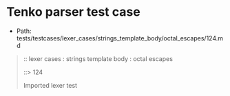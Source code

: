 # Tenko parser test case

- Path: tests/testcases/lexer_cases/strings_template_body/octal_escapes/124.md

> :: lexer cases : strings template body : octal escapes
>
> ::> 124
>
> Imported lexer test
>
> <template body> ZeroToThreeOctalDigit OctalDigit OctalDigit (eol/eof)

## FAIL

## Input

`````js
`${"-->"}\302
`````

## Output

_Note: the whole output block is auto-generated. Manual changes will be overwritten!_

Below follow outputs in four parsing modes: sloppy mode, strict mode script goal, module goal, web compat mode (always sloppy).

Note that the output parts are auto-generated by the test runner to reflect actual result.

### Sloppy mode

Parsed with script goal and as if the code did not start with strict mode header.

`````
throws: Lexer error!
    Illegal legacy octal escape in template, where octal escapes are never allowed

start@1:0, error@1:8
╔══╦════════════════
 1 ║ `${"-->"}\302
   ║         ^^^^^------- error
╚══╩════════════════

`````

### Strict mode

Parsed with script goal but as if it was starting with `"use strict"` at the top.

_Output same as sloppy mode._

### Module goal

Parsed with the module goal.

_Output same as sloppy mode._

### Web compat mode

Parsed in sloppy script mode but with the web compat flag enabled.

_Output same as sloppy mode._
